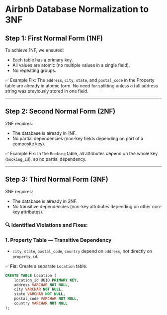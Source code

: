 # Airbnb Database Normalization to 3NF

## Step 1: First Normal Form (1NF)

To achieve 1NF, we ensured:
- Each table has a primary key.
- All values are atomic (no multiple values in a single field).
- No repeating groups.

✅ Example Fix:
The `address`, `city`, `state`, and `postal_code` in the Property table are already in atomic form. No need for splitting unless a full address string was previously stored in one field.

---

## Step 2: Second Normal Form (2NF)

2NF requires:
- The database is already in 1NF.
- No partial dependencies (non-key fields depending on part of a composite key).

✅ Example Fix:
In the `Booking` table, all attributes depend on the whole key (`booking_id`), so no partial dependency.

---

## Step 3: Third Normal Form (3NF)

3NF requires:
- The database is already in 2NF.
- No transitive dependencies (non-key attributes depending on other non-key attributes).

### 🔍 Identified Violations and Fixes:

### 1. **Property Table — Transitive Dependency**
- `city`, `state`, `postal_code`, `country` depend on `address`, not directly on `property_id`.

✅ **Fix:** Create a separate `Location` table.

```sql
CREATE TABLE Location (
    location_id UUID PRIMARY KEY,
    address VARCHAR NOT NULL,
    city VARCHAR NOT NULL,
    state VARCHAR NOT NULL,
    postal_code VARCHAR NOT NULL,
    country VARCHAR NOT NULL
);
